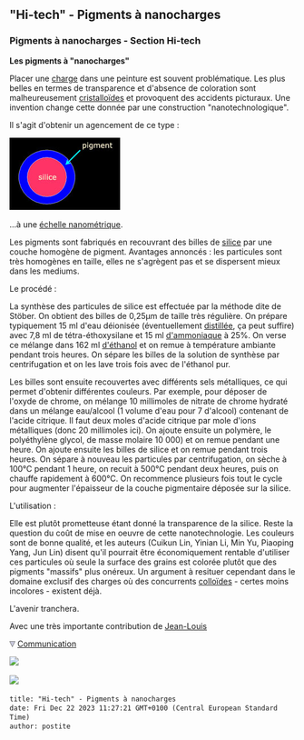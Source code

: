 ## "Hi-tech" - Pigments à nanocharges
### Pigments à nanocharges - Section Hi-tech
 **Les pigments à "nanocharges"**

Placer une [charge](epaissiempatcharg.html) dans une peinture est souvent problématique. Les plus belles en termes de transparence et d'absence de coloration sont malheureusement [cristalloïdes](cristalloide.html) et provoquent des accidents picturaux. Une invention change cette donnée par une construction "nanotechnologique".

Il s'agit d'obtenir un agencement de ce type :

![](images/hitechnanocharges010.jpg)

...à une [échelle nanométrique](chap11metamateriaux.html#echelles).

Les pigments sont fabriqués en recouvrant des billes de [silice](silice.html) par une couche homogène de pigment. Avantages annoncés : les particules sont très homogènes en taille, elles ne s'agrègent pas et se dispersent mieux dans les mediums.

Le procédé :

La synthèse des particules de silice est effectuée par la méthode dite de Stöber. On obtient des billes de 0,25µm de taille très régulière. On prépare typiquement 15 ml d'eau déionisée (éventuellement [distillée](eau.html#eaudistillee), ça peut suffire) avec 7,8 ml de tétra-éthoxysilane et 15 ml [d'ammoniaque](ammoniac.html) à 25%. On verse ce mélange dans 162 ml [d'éthanol](alcool.html#ethanol) et on remue à température ambiante pendant trois heures. On sépare les billes de la solution de synthèse par centrifugation et on les lave trois fois avec de l'éthanol pur.

Les billes sont ensuite recouvertes avec différents sels métalliques, ce qui permet d'obtenir différentes couleurs. Par exemple, pour déposer de l'oxyde de chrome, on mélange 10 millimoles de nitrate de chrome hydraté dans un mélange eau/alcool (1 volume d'eau pour 7 d'alcool) contenant de l'acide citrique. Il faut deux moles d'acide citrique par mole d'ions métalliques (donc 20 millimoles ici). On ajoute ensuite un polymère, le polyéthylène glycol, de masse molaire 10 000) et on remue pendant une heure. On ajoute ensuite les billes de silice et on remue pendant trois heures. On sépare à nouveau les particules par centrifugation, on sèche à 100°C pendant 1 heure, on recuit à 500°C pendant deux heures, puis on chauffe rapidement à 600°C. On recommence plusieurs fois tout le cycle pour augmenter l'épaisseur de la couche pigmentaire déposée sur la silice.

L'utilisation :

Elle est plutôt prometteuse étant donné la transparence de la silice. Reste la question du coût de mise en oeuvre de cette nanotechnologie. Les couleurs sont de bonne qualité, et les auteurs (Cuikun Lin, Yinian Li, Min Yu, Piaoping Yang, Jun Lin) disent qu'il pourrait être économiquement rentable d'utiliser ces particules où seule la surface des grains est colorée plutôt que des pigments "massifs" plus onéreux. Un argument à resituer cependant dans le domaine exclusif des charges où des concurrents [colloïdes](colloide.html) - certes moins incolores - existent déjà.

L'avenir tranchera.

Avec une très importante contribution de [Jean-Louis](quinoussommes.html#jeanlouis)



![](images/flechebas.gif) [Communication](http://www.artrealite.com/annonceurs.htm) 

[![](https://cbonvin.fr/sites/regie.artrealite.com/visuels/campagne1.png)](index-2.html#20131014)

![](https://cbonvin.fr/sites/regie.artrealite.com/visuels/campagne2.png)
```
title: "Hi-tech" - Pigments à nanocharges
date: Fri Dec 22 2023 11:27:21 GMT+0100 (Central European Standard Time)
author: postite
```
